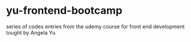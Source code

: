 # yu-frontend-bootcamp
series of codes entries from the udemy course for front end development tought by Angela Yu
